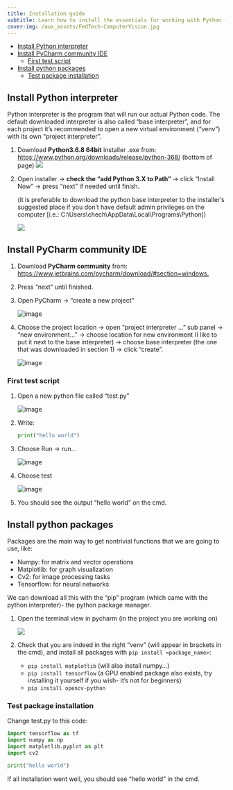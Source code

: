 ```yaml
---
title: Installation guide
subtitle: Learn how to install the essentials for working with Python from your own computer
cover-img: /aux_assets/FedTech-ComputerVision.jpg
---
```

 
- [Install Python interpreter](#install-python-interpreter)
- [Install PyCharm community IDE](#install-pycharm-community-ide)
  - [First test script](#first-test-script)
- [Install python packages](#install-python-packages)
  - [Test package installation](#test-package-installation)
 
## Install Python interpreter

Python interpreter is the program that will run our actual Python code. The default downloaded interpreter is also called “base interpreter”, and for each project it’s recommended to open a new virtual environment (“venv”) with its own “project interpreter”.

1. Download **Python3.6.8 64bit** installer .exe from: <https://www.python.org/downloads/release/python-368/> (bottom of page)
    ![](images/2019-10-23-12-10-10.png)

    
2. Open installer -> **check the “add Python 3.X to Path”** -> click “Install Now” -> press “next” if needed until finish.
   
    (it is preferable to download the python base interpreter to the installer’s suggested place if you don’t have default admin privileges on the computer [i.e.: C:\Users\chech\AppData\Local\Programs\Python])

    ![](images/2019-10-23-12-14-16.png)

## Install PyCharm community IDE

1. Download **PyCharm community** from: <https://www.jetbrains.com/pycharm/download/#section=windows.>
2. Press “next” until finished.
3. Open PyCharm -> “create a new project” 
  
    ![image](images/pycharm_welcome_screen.png)

4. Choose the project location -> open “project interpreter …” sub panel -> “new environment…” -> choose location for new environment (I like to put it next to the base interpreter) -> choose base interpreter (the one that was downloaded in section 1) -> click “create”.
   
    ![image](images/pycharm_new_proj_screen.png)

### First test script

1. Open a new python file called “test.py”

    ![image](images/pycharm_new_file_screen.png)

2. Write:

    ```python
    print("hello world")
    ```

3. Choose Run -> run…
   
    ![image](images/pycharm_run_script.png)

4. Choose test

    ![image](images/pycharm_run_script_config.png)

5. You should see the output “hello world” on the cmd.

## Install python packages

Packages are the main way to get nontrivial functions that we are going to use, like:

- Numpy: for matrix and vector operations
- Matplotlib: for graph visualization
- Cv2: for image processing tasks
- Tensorflow: for neural networks

We can download all this with the “pip” program (which came with the python interpreter)- the python package manager.

1. Open the terminal view in pycharm (in the project you are working on)
   
   ![](images/2019-09-22-12-57-48.png)

2. Check that you are indeed in the right “venv” (will appear in brackets in the cmd), and install all packages with `pip install <package_name>`:
   - `pip install matplotlib` (will also install numpy…)
   - `pip install tensorflow` (a GPU enabled package also exists, try installing it yourself if you wish- it’s not for beginners)
   - `pip install opencv-python`

### Test package installation

Change test.py to this code:

```python
import tensorflow as tf
import numpy as np
import matplotlib.pyplot as plt
import cv2

print("hello world")
```

If all installation went well, you should see  “hello world" in the cmd.
